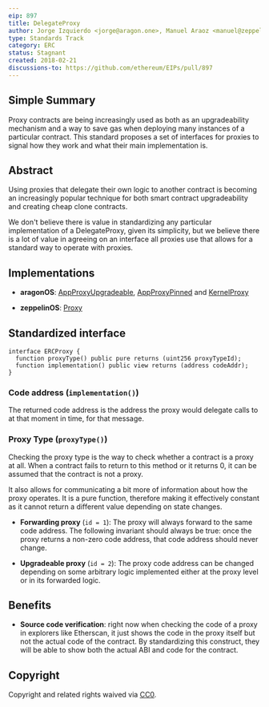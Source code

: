 ```yaml
---
eip: 897
title: DelegateProxy
author: Jorge Izquierdo <jorge@aragon.one>, Manuel Araoz <manuel@zeppelin.solutions>
type: Standards Track
category: ERC
status: Stagnant
created: 2018-02-21
discussions-to: https://github.com/ethereum/EIPs/pull/897
---
```


## Simple Summary
Proxy contracts are being increasingly used as both as an upgradeability mechanism
and a way to save gas when deploying many instances of a particular contract. This
standard proposes a set of interfaces for proxies to signal how they work and what
their main implementation is.

## Abstract
Using proxies that delegate their own logic to another contract is becoming an
increasingly popular technique for both smart contract upgradeability and creating
cheap clone contracts.

We don't believe there is value in standardizing any particular implementation
of a DelegateProxy, given its simplicity, but we believe there is a lot of value
in agreeing on an interface all proxies use that allows for a standard way to
operate with proxies.

## Implementations

- **aragonOS**: [AppProxyUpgradeable](https://github.com/aragon/aragonOS/blob/master/contracts/apps/AppProxyUpgradeable.sol), [AppProxyPinned](https://github.com/aragon/aragonOS/blob/master/contracts/apps/AppProxyPinned.sol) and [KernelProxy](https://github.com/aragon/aragonOS/blob/master/contracts/kernel/KernelProxy.sol)

- **zeppelinOS**: [Proxy](https://github.com/zeppelinos/labs/blob/2da9e859db81a61f2449d188e7193788ca721c65/upgradeability_ownership/contracts/Proxy.sol)

## Standardized interface

```solidity
interface ERCProxy {
  function proxyType() public pure returns (uint256 proxyTypeId);
  function implementation() public view returns (address codeAddr);
}
```

### Code address (`implementation()`)
The returned code address is the address the proxy would delegate calls to at that
moment in time, for that message.

### Proxy Type (`proxyType()`)

Checking the proxy type is the way to check whether a contract is a proxy at all.
When a contract fails to return to this method or it returns 0, it can be assumed
that the contract is not a proxy.

It also allows for communicating a bit more of information about how the proxy
operates. It is a pure function, therefore making it effectively constant as
it cannot return a different value depending on state changes.

- **Forwarding proxy** (`id = 1`): The proxy will always forward to the same code
address. The following invariant should always be true: once the proxy returns
a non-zero code address, that code address should never change.

- **Upgradeable proxy** (`id = 2`): The proxy code address can be changed depending
on some arbitrary logic implemented either at the proxy level or in its forwarded
logic.

## Benefits

- **Source code verification**: right now when checking the code of a proxy in explorers
like Etherscan, it just shows the code in the proxy itself but not the actual
code of the contract. By standardizing this construct, they will be able to show
both the actual ABI and code for the contract.

## Copyright
Copyright and related rights waived via [CC0](/LICENSE.md).
